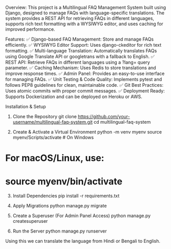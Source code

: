 Overview:
This project is a Multilingual FAQ Management System built using Django, designed to manage FAQs with language-specific translations. The system provides a REST API for retrieving FAQs in different languages, supports rich text formatting with a WYSIWYG editor, and uses caching for improved performance.

Features:
✅ Django-based FAQ Management: Store and manage FAQs efficiently.
✅ WYSIWYG Editor Support: Uses django-ckeditor for rich text formatting.
✅ Multi-language Translation: Automatically translates FAQs using Google Translate API or googletrans with a fallback to English.
✅ REST API: Retrieve FAQs in different languages using a ?lang= query parameter.
✅ Caching Mechanism: Uses Redis to store translations and improve response times.
✅ Admin Panel: Provides an easy-to-use interface for managing FAQs.
✅ Unit Testing & Code Quality: Implements pytest and follows PEP8 guidelines for clean, maintainable code.
✅ Git Best Practices: Uses atomic commits with proper commit messages.
✅ Deployment Ready: Supports Dockerization and can be deployed on Heroku or AWS.

Installation & Setup
1. Clone the Repository
git clone https://github.com/your-username/multilingual-faq-system.git
cd multilingual-faq-system

2. Create & Activate a Virtual Environment
python -m venv myenv
source myenv/Scripts/activate  # On Windows
# For macOS/Linux, use:
# source myenv/bin/activate

3. Install Dependencies
pip install -r requirements.txt

4. Apply Migrations
python manage.py migrate

5. Create a Superuser (For Admin Panel Access)
python manage.py createsuperuser

6. Run the Server
python manage.py runserver

Using this we can translate the language from Hindi or Bengali to English.


